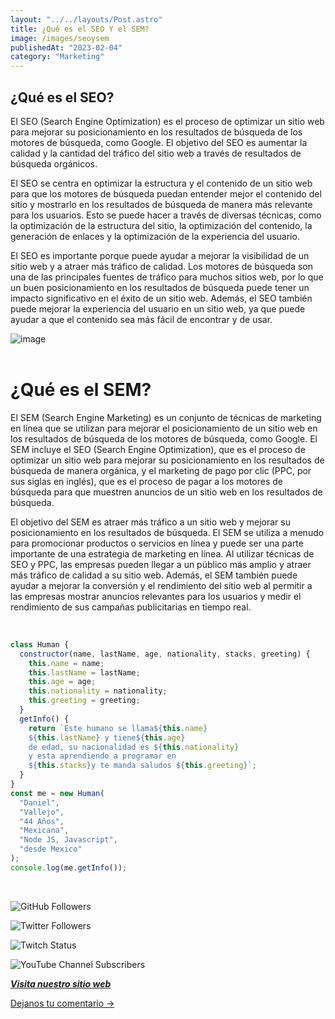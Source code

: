 ```yaml
---
layout: "../../layouts/Post.astro"
title: ¿Qué es el SEO Y el SEM?
image: /images/seoysem
publishedAt: "2023-02-04"
category: "Marketing"
---
```


## ¿Qué es el SEO?

El SEO (Search Engine Optimization) es el proceso de optimizar un sitio web para mejorar su posicionamiento en los resultados de búsqueda de los motores de búsqueda, como Google. El objetivo del SEO es aumentar la calidad y la cantidad del tráfico del sitio web a través de resultados de búsqueda orgánicos.

El SEO se centra en optimizar la estructura y el contenido de un sitio web para que los motores de búsqueda puedan entender mejor el contenido del sitio y mostrarlo en los resultados de búsqueda de manera más relevante para los usuarios. Esto se puede hacer a través de diversas técnicas, como la optimización de la estructura del sitio, la optimización del contenido, la generación de enlaces y la optimización de la experiencia del usuario.

El SEO es importante porque puede ayudar a mejorar la visibilidad de un sitio web y a atraer más tráfico de calidad. Los motores de búsqueda son una de las principales fuentes de tráfico para muchos sitios web, por lo que un buen posicionamiento en los resultados de búsqueda puede tener un impacto significativo en el éxito de un sitio web. Además, el SEO también puede mejorar la experiencia del usuario en un sitio web, ya que puede ayudar a que el contenido sea más fácil de encontrar y de usar.

![image](https://images.pexels.com/photos/3314294/pexels-photo-3314294.jpeg?auto=compress&cs=tinysrgb&w=1260&h=750&dpr=1)
<br>
<br>

# ¿Qué es el SEM?

El SEM (Search Engine Marketing) es un conjunto de técnicas de marketing en línea que se utilizan para mejorar el posicionamiento de un sitio web en los resultados de búsqueda de los motores de búsqueda, como Google. El SEM incluye el SEO (Search Engine Optimization), que es el proceso de optimizar un sitio web para mejorar su posicionamiento en los resultados de búsqueda de manera orgánica, y el marketing de pago por clic (PPC, por sus siglas en inglés), que es el proceso de pagar a los motores de búsqueda para que muestren anuncios de un sitio web en los resultados de búsqueda.

El objetivo del SEM es atraer más tráfico a un sitio web y mejorar su posicionamiento en los resultados de búsqueda. El SEM se utiliza a menudo para promocionar productos o servicios en línea y puede ser una parte importante de una estrategia de marketing en línea. Al utilizar técnicas de SEO y PPC, las empresas pueden llegar a un público más amplio y atraer más tráfico de calidad a su sitio web. Además, el SEM también puede ayudar a mejorar la conversión y el rendimiento del sitio web al permitir a las empresas mostrar anuncios relevantes para los usuarios y medir el rendimiento de sus campañas publicitarias en tiempo real.

<br/>

```js
class Human {
  constructor(name, lastName, age, nationality, stacks, greeting) {
    this.name = name;
    this.lastName = lastName;
    this.age = age;
    this.nationality = nationality;
    this.greeting = greeting;
  }
  getInfo() {
    return `Este humano se llama${this.name}
    ${this.lastName} y tiene${this.age}
    de edad, su nacionalidad es ${this.nationality}
    y esta aprendiendo a programar en 
    ${this.stacks}y te manda saludos ${this.greeting}`;
  }
}
const me = new Human(
  "Daniel",
  "Vallejo",
  "44 Años",
  "Mexicana",
  "Node JS, Javascript",
  "desde Mexico"
);
console.log(me.getInfo());
```

<br/>

![GitHub Followers](https://img.shields.io/github/followers/DanyVeneno?style=social)

![Twitter Followers](https://img.shields.io/twitter/follow/venenodigital?style=social)

![Twitch Status](https://img.shields.io/twitch/status/yehiibhii?style=social)

![YouTube Channel Subscribers](https://img.shields.io/youtube/channel/subscribers/UC8UhdMAKJX56O2PY8kzBIlw?style=social)

[**_Visita nuestro sitio web_**](https://juanitovenenoestudio.netlify.app/)

<a
    href="https://wa.me/5610731990?text=Hola%20me%20interesan%20tus%20servicios%20de%20desarrollo%20web"
    id="llamada"
    target="_blank"
      >Dejanos tu comentario →</a>
